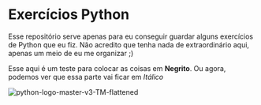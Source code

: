 # Exercícios Python
 Esse repositório serve apenas para eu conseguir guardar alguns exercícios de Python que eu fiz. Não acredito que tenha nada de extraordinário aqui, apenas um meio de eu me organizar ;)
 
 Esse aqui é um teste para colocar as coisas em **Negrito**. Ou agora, podemos ver que essa parte vai ficar em *Itálico*

![python-logo-master-v3-TM-flattened](https://user-images.githubusercontent.com/94913011/147014334-e77d7df7-a975-4657-b4e5-ae2d80394240.png)
